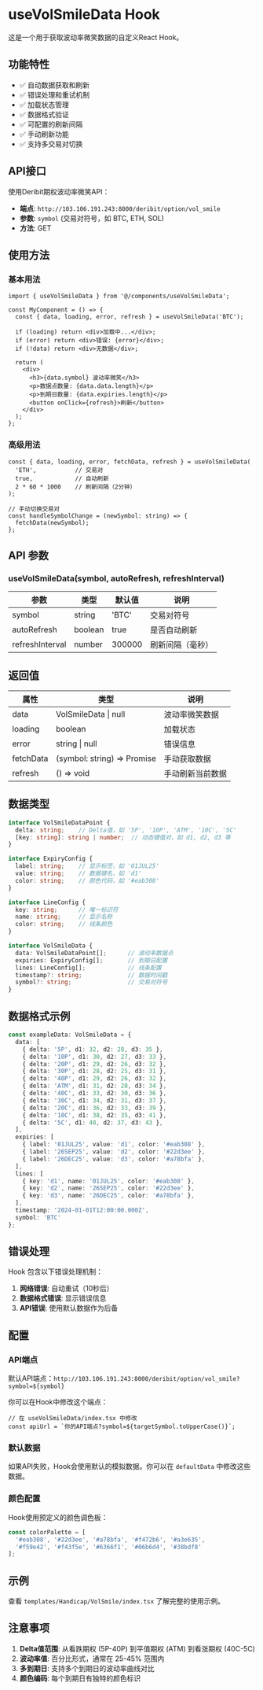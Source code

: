 # useVolSmileData Hook

这是一个用于获取波动率微笑数据的自定义React Hook。

## 功能特性

- ✅ 自动数据获取和刷新
- ✅ 错误处理和重试机制
- ✅ 加载状态管理
- ✅ 数据格式验证
- ✅ 可配置的刷新间隔
- ✅ 手动刷新功能
- ✅ 支持多交易对切换

## API接口

使用Deribit期权波动率微笑API：
- **端点**: `http://103.106.191.243:8000/deribit/option/vol_smile`
- **参数**: `symbol` (交易对符号，如 BTC, ETH, SOL)
- **方法**: GET

## 使用方法

### 基本用法

```tsx
import { useVolSmileData } from '@/components/useVolSmileData';

const MyComponent = () => {
  const { data, loading, error, refresh } = useVolSmileData('BTC');
  
  if (loading) return <div>加载中...</div>;
  if (error) return <div>错误: {error}</div>;
  if (!data) return <div>无数据</div>;
  
  return (
    <div>
      <h3>{data.symbol} 波动率微笑</h3>
      <p>数据点数量: {data.data.length}</p>
      <p>到期日数量: {data.expiries.length}</p>
      <button onClick={refresh}>刷新</button>
    </div>
  );
};
```

### 高级用法

```tsx
const { data, loading, error, fetchData, refresh } = useVolSmileData(
  'ETH',           // 交易对
  true,            // 自动刷新
  2 * 60 * 1000    // 刷新间隔（2分钟）
);

// 手动切换交易对
const handleSymbolChange = (newSymbol: string) => {
  fetchData(newSymbol);
};
```

## API 参数

### useVolSmileData(symbol, autoRefresh, refreshInterval)

| 参数 | 类型 | 默认值 | 说明 |
|------|------|--------|------|
| symbol | string | 'BTC' | 交易对符号 |
| autoRefresh | boolean | true | 是否自动刷新 |
| refreshInterval | number | 300000 | 刷新间隔（毫秒） |

## 返回值

| 属性 | 类型 | 说明 |
|------|------|------|
| data | VolSmileData \| null | 波动率微笑数据 |
| loading | boolean | 加载状态 |
| error | string \| null | 错误信息 |
| fetchData | (symbol: string) => Promise<void> | 手动获取数据 |
| refresh | () => void | 手动刷新当前数据 |

## 数据类型

```typescript
interface VolSmileDataPoint {
  delta: string;    // Delta值，如 '5P', '10P', 'ATM', '10C', '5C'
  [key: string]: string | number;  // 动态键值对，如 d1, d2, d3 等
}

interface ExpiryConfig {
  label: string;    // 显示标签，如 '01JUL25'
  value: string;    // 数据键名，如 'd1'
  color: string;    // 颜色代码，如 '#eab308'
}

interface LineConfig {
  key: string;      // 唯一标识符
  name: string;     // 显示名称
  color: string;    // 线条颜色
}

interface VolSmileData {
  data: VolSmileDataPoint[];      // 波动率数据点
  expiries: ExpiryConfig[];       // 到期日配置
  lines: LineConfig[];            // 线条配置
  timestamp?: string;             // 数据时间戳
  symbol?: string;                // 交易对符号
}
```

## 数据格式示例

```typescript
const exampleData: VolSmileData = {
  data: [
    { delta: '5P', d1: 32, d2: 28, d3: 35 },
    { delta: '10P', d1: 30, d2: 27, d3: 33 },
    { delta: '20P', d1: 29, d2: 26, d3: 32 },
    { delta: '30P', d1: 28, d2: 25, d3: 31 },
    { delta: '40P', d1: 29, d2: 26, d3: 32 },
    { delta: 'ATM', d1: 31, d2: 28, d3: 34 },
    { delta: '40C', d1: 33, d2: 30, d3: 36 },
    { delta: '30C', d1: 34, d2: 31, d3: 37 },
    { delta: '20C', d1: 36, d2: 33, d3: 39 },
    { delta: '10C', d1: 38, d2: 35, d3: 41 },
    { delta: '5C', d1: 40, d2: 37, d3: 43 },
  ],
  expiries: [
    { label: '01JUL25', value: 'd1', color: '#eab308' },
    { label: '26SEP25', value: 'd2', color: '#22d3ee' },
    { label: '26DEC25', value: 'd3', color: '#a78bfa' },
  ],
  lines: [
    { key: 'd1', name: '01JUL25', color: '#eab308' },
    { key: 'd2', name: '26SEP25', color: '#22d3ee' },
    { key: 'd3', name: '26DEC25', color: '#a78bfa' },
  ],
  timestamp: '2024-01-01T12:00:00.000Z',
  symbol: 'BTC'
};
```

## 错误处理

Hook 包含以下错误处理机制：

1. **网络错误**: 自动重试（10秒后）
2. **数据格式错误**: 显示错误信息
3. **API错误**: 使用默认数据作为后备

## 配置

### API端点

默认API端点：`http://103.106.191.243:8000/deribit/option/vol_smile?symbol=${symbol}`

你可以在Hook中修改这个端点：

```tsx
// 在 useVolSmileData/index.tsx 中修改
const apiUrl = `你的API端点?symbol=${targetSymbol.toUpperCase()}`;
```

### 默认数据

如果API失败，Hook会使用默认的模拟数据。你可以在 `defaultData` 中修改这些数据。

### 颜色配置

Hook使用预定义的颜色调色板：

```typescript
const colorPalette = [
  '#eab308', '#22d3ee', '#a78bfa', '#f472b6', '#a3e635', 
  '#f59e42', '#f43f5e', '#6366f1', '#06b6d4', '#38bdf8'
];
```

## 示例

查看 `templates/Handicap/VolSmile/index.tsx` 了解完整的使用示例。

## 注意事项

1. **Delta值范围**: 从看跌期权 (5P-40P) 到平值期权 (ATM) 到看涨期权 (40C-5C)
2. **波动率值**: 百分比形式，通常在 25-45% 范围内
3. **多到期日**: 支持多个到期日的波动率曲线对比
4. **颜色编码**: 每个到期日有独特的颜色标识 
